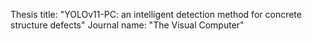 Thesis title: "YOLOv11-PC: an intelligent detection method for concrete structure defects"
Journal name: "The Visual Computer"

